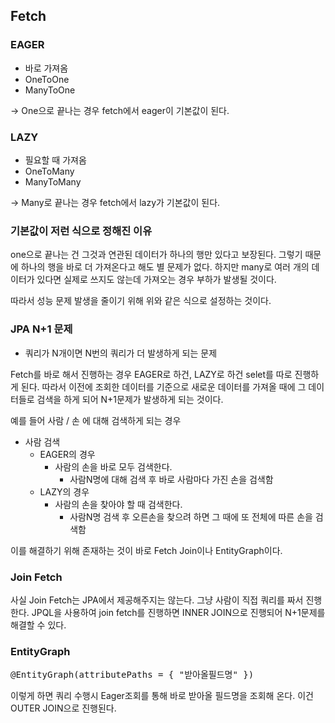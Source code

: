 ## Fetch
### EAGER
* 바로 가져옴
* OneToOne
* ManyToOne

-> One으로 끝나는 경우 fetch에서 eager이 기본값이 된다.
### LAZY
* 필요할 때 가져옴
* OneToMany
* ManyToMany

-> Many로 끝나는 경우 fetch에서 lazy가 기본값이 된다.

### 기본값이 저런 식으로 정해진 이유
one으로 끝나는 건 그것과 연관된 데이터가 하나의 행만 있다고 보장된다.
그렇기 때문에 하나의 행을 바로 더 가져온다고 해도 별 문제가 없다.
하지만 many로 여러 개의 데이터가 있다면 실제로 쓰지도 않는데 가져오는 경우 부하가 발생될 것이다.

따라서 성능 문제 발생을 줄이기 위해 위와 같은 식으로 설정하는 것이다.

### JPA N+1 문제
* 쿼리가 N개이면 N번의 쿼리가 더 발생하게 되는 문제

Fetch를 바로 해서 진행하는 경우 EAGER로 하건, LAZY로 하건 selet를 따로 진행하게 된다. 따라서 이전에 조회한 데이터를 기준으로 새로운 데이터를 가져올 때에 그 데이터들로 검색을 하게 되어 N+1문제가 발생하게 되는 것이다.

예를 들어 사람 / 손 에 대해 검색하게 되는 경우
* 사람 검색
    * EAGER의 경우
        * 사람의 손을 바로 모두 검색한다.
            * 사람N명에 대해 검색 후 바로 사람마다 가진 손을 검색함
    * LAZY의 경우
        * 사람의 손을 찾아야 할 때 검색한다.
            * 사람N명 검색 후 오른손을 찾으려 하면 그 때에 또 전체에 따른 손을 검색함

이를 해결하기 위해 존재하는 것이 바로 Fetch Join이나 EntityGraph이다.
### Join Fetch
사실 Join Fetch는 JPA에서 제공해주지는 않는다.
그냥 사람이 직접 쿼리를 짜서 진행한다.
JPQL을 사용하여 join fetch를 진행하면 INNER JOIN으로 진행되어 N+1문제를 해결할 수 있다.

### EntityGraph
 <pre>@EntityGraph(attributePaths = { "받아올필드명" }) </pre>
 이렇게 하면 쿼리 수행시 Eager조회를 통해 바로 받아올 필드명을 조회해 온다.
 이건 OUTER JOIN으로 진행된다.
